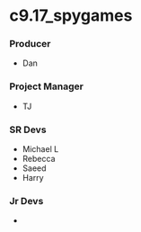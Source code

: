 # c9.17_spygames

### Producer
- Dan

### Project Manager
- TJ

### SR Devs
- Michael L
- Rebecca
- Saeed
- Harry

### Jr Devs
- 
